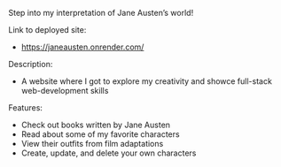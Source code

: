 Step into my interpretation of Jane Austen’s world!

Link to deployed site:

- https://janeausten.onrender.com/

Description:

- A website where I got to explore my creativity and showce full-stack web-development skills

Features:

- Check out books written by Jane Austen
- Read about some of my favorite characters
- View their outfits from film adaptations
- Create, update, and delete your own characters 

